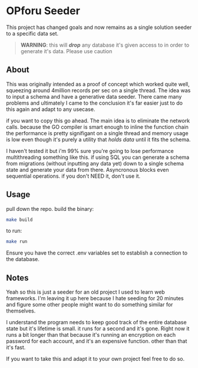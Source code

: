 # OPforu Seeder

This project has changed goals and now remains as a single solution seeder to a specific data set.

>**WARNING**: this will _**drop**_ any database it's given access to in order to generate it's data. Please use caution

## About

This was originally intended as a proof of concept which worked quite well, squeezing around 4million records per sec on a single thread. The idea was to input a schema and have a generative data seeder. There came many problems and ultimately I came to the conclusion it's far easier just to do this again and adapt to any usecase.

if you want to copy this go ahead. The main idea is to eliminate the network calls. because the GO compiler is smart enough to inline the function chain the performance is pretty signifigant on a single thread and memory usage is low even though it's purely a utility that _holds data_ until it fits the schema.

I haven't tested it but i'm 99% sure you're going to lose performance multithreading something like this. if using SQL you can generate a schema from migrations (without inputting any data yet) down to a single schema state and generate your data from there. Asyncronous blocks even sequential operations. if you don't NEED it, don't use it.

## Usage

pull down the repo. build the binary:

```bash
make build
```

to run:

```bash
make run
```

Ensure you have the correct .env variables set to establish a connection to the database.


## Notes

Yeah so this is just a seeder for an old project I used to learn web frameworks. I'm leaving it up here because I hate seeding for 20 minutes and figure some other people might want to do something similar for themselves. 

I understand the program needs to keep good track of the entire database state but it's lifetime is small. it runs for a second and it's gone. Right now it runs a bit longer than that because it's running an encryption on each password for each account, and it's an expensive function. other than that it's fast.

If you want to take this and adapt it to your own project feel free to do so.